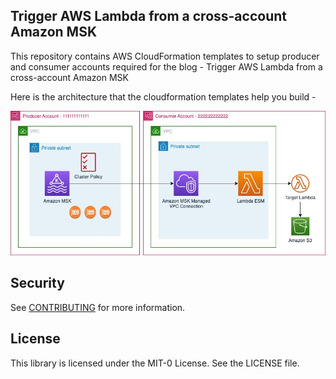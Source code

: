## Trigger AWS Lambda from a cross-account Amazon MSK

This repository contains AWS CloudFormation templates to setup producer and consumer accounts required for the blog - Trigger AWS Lambda from a cross-account Amazon MSK

Here is the architecture that the cloudformation templates help you build -

![Architecture to demonstrate how to trigger AWS Lambda from cross-account Amazon MSK](https://github.com/aws-samples/lambda-cross-account-msk/blob/main/architecture.jpg?raw=true)

## Security

See [CONTRIBUTING](CONTRIBUTING.md#security-issue-notifications) for more information.

## License

This library is licensed under the MIT-0 License. See the LICENSE file.

